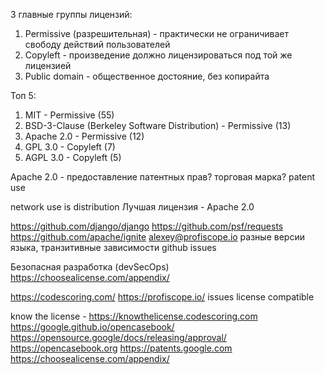 3 главные группы лицензий:
1. Permissive (разрешительная) - практически не ограничивает свободу действий пользователей
2. Copyleft - произведение должно лицензироваться под той же лицензией
3. Public domain - общественное достояние, без копирайта

Топ 5:
1. MIT - Permissive (55)
2. BSD-3-Clause (Berkeley Software Distribution) - Permissive (13)
3. Apache 2.0 - Permissive (12)
4. GPL 3.0 - Copyleft (7)
5. AGPL 3.0 - Copyleft (5)

Apache 2.0 - предоставление патентных прав? торговая марка? patent use

network use is distribution
Лучшая лицензия - Apache 2.0

https://github.com/django/django
https://github.com/psf/requests
https://github.com/apache/ignite
alexey@profiscope.io
разные версии языка, транзитивные зависимости
github issues

Безопасная разработка (devSecOps)
https://choosealicense.com/appendix/


https://codescoring.com/
https://profiscope.io/
issues license compatible

know the license - https://knowthelicense.codescoring.com
https://google.github.io/opencasebook/
https://opensource.google/docs/releasing/approval/
https://opencasebook.org
https://patents.google.com
https://choosealicense.com/appendix/
